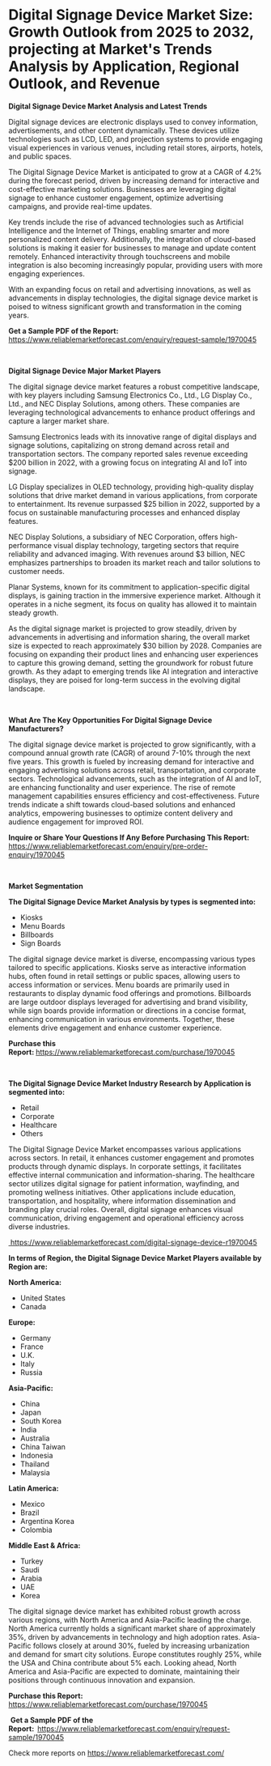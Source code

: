 <p><h1>Digital Signage Device Market Size: Growth Outlook from 2025 to 2032, projecting at Market's Trends Analysis by Application, Regional Outlook, and Revenue</h1></p><p><strong>Digital Signage Device Market Analysis and Latest Trends</strong></p>
<p><p>Digital signage devices are electronic displays used to convey information, advertisements, and other content dynamically. These devices utilize technologies such as LCD, LED, and projection systems to provide engaging visual experiences in various venues, including retail stores, airports, hotels, and public spaces. </p><p>The Digital Signage Device Market is anticipated to grow at a CAGR of 4.2% during the forecast period, driven by increasing demand for interactive and cost-effective marketing solutions. Businesses are leveraging digital signage to enhance customer engagement, optimize advertising campaigns, and provide real-time updates. </p><p>Key trends include the rise of advanced technologies such as Artificial Intelligence and the Internet of Things, enabling smarter and more personalized content delivery. Additionally, the integration of cloud-based solutions is making it easier for businesses to manage and update content remotely. Enhanced interactivity through touchscreens and mobile integration is also becoming increasingly popular, providing users with more engaging experiences. </p><p>With an expanding focus on retail and advertising innovations, as well as advancements in display technologies, the digital signage device market is poised to witness significant growth and transformation in the coming years.</p></p>
<p><strong>Get a Sample PDF of the Report:&nbsp;</strong> <a href="https://www.reliablemarketforecast.com/enquiry/request-sample/1970045?utm_campaign=2290&utm_medium=2&utm_source=Github&utm_content=ia&utm_term=10022025&utm_id=digital-signage-device">https://www.reliablemarketforecast.com/enquiry/request-sample/1970045</a></p>
<p>&nbsp;</p>
<p><strong>Digital Signage Device Major Market Players</strong></p>
<p><p>The digital signage device market features a robust competitive landscape, with key players including Samsung Electronics Co., Ltd., LG Display Co., Ltd., and NEC Display Solutions, among others. These companies are leveraging technological advancements to enhance product offerings and capture a larger market share.</p><p>Samsung Electronics leads with its innovative range of digital displays and signage solutions, capitalizing on strong demand across retail and transportation sectors. The company reported sales revenue exceeding $200 billion in 2022, with a growing focus on integrating AI and IoT into signage.</p><p>LG Display specializes in OLED technology, providing high-quality display solutions that drive market demand in various applications, from corporate to entertainment. Its revenue surpassed $25 billion in 2022, supported by a focus on sustainable manufacturing processes and enhanced display features.</p><p>NEC Display Solutions, a subsidiary of NEC Corporation, offers high-performance visual display technology, targeting sectors that require reliability and advanced imaging. With revenues around $3 billion, NEC emphasizes partnerships to broaden its market reach and tailor solutions to customer needs.</p><p>Planar Systems, known for its commitment to application-specific digital displays, is gaining traction in the immersive experience market. Although it operates in a niche segment, its focus on quality has allowed it to maintain steady growth.</p><p>As the digital signage market is projected to grow steadily, driven by advancements in advertising and information sharing, the overall market size is expected to reach approximately $30 billion by 2028. Companies are focusing on expanding their product lines and enhancing user experiences to capture this growing demand, setting the groundwork for robust future growth. As they adapt to emerging trends like AI integration and interactive displays, they are poised for long-term success in the evolving digital landscape.</p></p>
<p>&nbsp;</p>
<p><strong>What Are The Key Opportunities For Digital Signage Device Manufacturers?</strong></p>
<p><p>The digital signage device market is projected to grow significantly, with a compound annual growth rate (CAGR) of around 7-10% through the next five years. This growth is fueled by increasing demand for interactive and engaging advertising solutions across retail, transportation, and corporate sectors. Technological advancements, such as the integration of AI and IoT, are enhancing functionality and user experience. The rise of remote management capabilities ensures efficiency and cost-effectiveness. Future trends indicate a shift towards cloud-based solutions and enhanced analytics, empowering businesses to optimize content delivery and audience engagement for improved ROI.</p></p>
<p><strong>Inquire or Share Your Questions If Any Before Purchasing This Report:</strong> <a href="https://www.reliablemarketforecast.com/enquiry/pre-order-enquiry/1970045?utm_campaign=2290&utm_medium=2&utm_source=Github&utm_content=ia&utm_term=10022025&utm_id=digital-signage-device">https://www.reliablemarketforecast.com/enquiry/pre-order-enquiry/1970045</a></p>
<p>&nbsp;</p>
<p><strong>Market Segmentation</strong></p>
<p><strong>The Digital Signage Device Market Analysis by types is segmented into:</strong></p>
<p><ul><li>Kiosks</li><li>Menu Boards</li><li>Billboards</li><li>Sign Boards</li></ul></p>
<p><p>The digital signage device market is diverse, encompassing various types tailored to specific applications. Kiosks serve as interactive information hubs, often found in retail settings or public spaces, allowing users to access information or services. Menu boards are primarily used in restaurants to display dynamic food offerings and promotions. Billboards are large outdoor displays leveraged for advertising and brand visibility, while sign boards provide information or directions in a concise format, enhancing communication in various environments. Together, these elements drive engagement and enhance customer experience.</p></p>
<p><strong>Purchase this Report:&nbsp;</strong><a href="https://www.reliablemarketforecast.com/purchase/1970045?utm_campaign=2290&utm_medium=2&utm_source=Github&utm_content=ia&utm_term=10022025&utm_id=digital-signage-device">https://www.reliablemarketforecast.com/purchase/1970045</a></p>
<p>&nbsp;</p>
<p><strong>The Digital Signage Device Market Industry Research by Application is segmented into:</strong></p>
<p><ul><li>Retail</li><li>Corporate</li><li>Healthcare</li><li>Others</li></ul></p>
<p><p>The Digital Signage Device Market encompasses various applications across sectors. In retail, it enhances customer engagement and promotes products through dynamic displays. In corporate settings, it facilitates effective internal communication and information-sharing. The healthcare sector utilizes digital signage for patient information, wayfinding, and promoting wellness initiatives. Other applications include education, transportation, and hospitality, where information dissemination and branding play crucial roles. Overall, digital signage enhances visual communication, driving engagement and operational efficiency across diverse industries.</p></p>
<p><a href="https://www.reliablemarketforecast.com/digital-signage-device-r1970045?utm_campaign=2290&utm_medium=2&utm_source=Github&utm_content=ia&utm_term=10022025&utm_id=digital-signage-device">&nbsp;https://www.reliablemarketforecast.com/digital-signage-device-r1970045</a></p>
<p><strong>In terms of Region, the Digital Signage Device Market Players available by Region are:</strong></p>
<p>
    <p> <strong> North America: </strong>
        <ul>
            <li>United States</li>
            <li>Canada</li>
        </ul>
        </p> 
    <p> <strong> Europe: </strong>
        <ul>
            <li>Germany</li>
            <li>France</li>
            <li>U.K.</li>
            <li>Italy</li>
            <li>Russia</li>
        </ul>
        </p> 
    <p> <strong> Asia-Pacific: </strong>
        <ul>
            <li>China</li>
            <li>Japan</li>
            <li>South Korea</li>
            <li>India</li>
            <li>Australia</li>
            <li>China Taiwan</li>
            <li>Indonesia</li>
            <li>Thailand</li>
            <li>Malaysia</li>
        </ul>
        </p> 
    <p> <strong> Latin America: </strong>
        <ul>
            <li>Mexico</li>
            <li>Brazil</li>
            <li>Argentina Korea</li>
            <li>Colombia</li>
        </ul>
        </p> 
    <p> <strong> Middle East & Africa: </strong>
        <ul>
            <li>Turkey</li>
            <li>Saudi</li>
            <li>Arabia</li>
            <li>UAE</li>
            <li>Korea</li>
        </ul>
    </p>
    </p>
<p><p>The digital signage device market has exhibited robust growth across various regions, with North America and Asia-Pacific leading the charge. North America currently holds a significant market share of approximately 35%, driven by advancements in technology and high adoption rates. Asia-Pacific follows closely at around 30%, fueled by increasing urbanization and demand for smart city solutions. Europe constitutes roughly 25%, while the USA and China contribute about 5% each. Looking ahead, North America and Asia-Pacific are expected to dominate, maintaining their positions through continuous innovation and expansion.</p></p>
<p><strong>Purchase this Report: </strong><a href="https://www.reliablemarketforecast.com/purchase/1970045?utm_campaign=2290&utm_medium=2&utm_source=Github&utm_content=ia&utm_term=10022025&utm_id=digital-signage-device">https://www.reliablemarketforecast.com/purchase/1970045</a></p>
<p>&nbsp;<strong>Get a Sample PDF of the Report:&nbsp;&nbsp;</strong><a href="https://www.reliablemarketforecast.com/enquiry/request-sample/1970045?utm_campaign=2290&utm_medium=2&utm_source=Github&utm_content=ia&utm_term=10022025&utm_id=digital-signage-device">https://www.reliablemarketforecast.com/enquiry/request-sample/1970045</a></p>
<p><strong></strong></p>
<p>Check more reports on <a href="https://www.reliablemarketforecast.com/?utm_campaign=2290&utm_medium=2&utm_source=Github&utm_content=ia&utm_term=10022025&utm_id=digital-signage-device">https://www.reliablemarketforecast.com/</a></p>